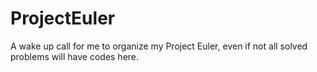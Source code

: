 # ProjectEuler
A wake up call for me to organize my Project Euler, even if not all solved problems will have codes here.
